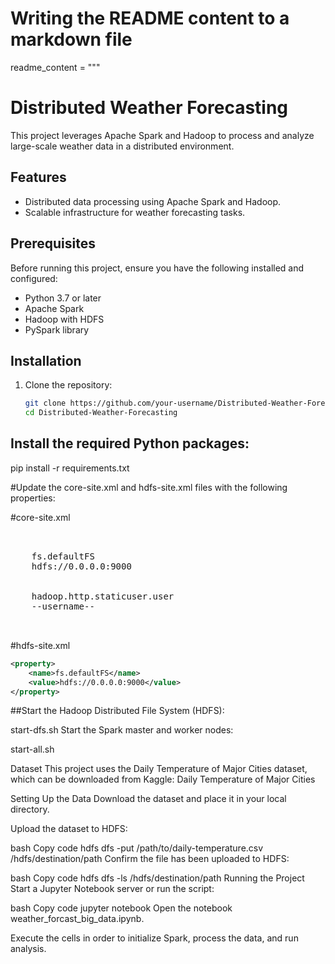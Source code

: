 # Writing the README content to a markdown file
readme_content = """
# Distributed Weather Forecasting

This project leverages Apache Spark and Hadoop to process and analyze large-scale weather data in a distributed environment.

## Features
- Distributed data processing using Apache Spark and Hadoop.
- Scalable infrastructure for weather forecasting tasks.

## Prerequisites
Before running this project, ensure you have the following installed and configured:
- Python 3.7 or later
- Apache Spark
- Hadoop with HDFS
- PySpark library

## Installation

1. Clone the repository:
   ```bash
   git clone https://github.com/your-username/Distributed-Weather-Forecasting.git
   cd Distributed-Weather-Forecasting
## Install the required Python packages:
pip install -r requirements.txt

#Update the core-site.xml and hdfs-site.xml files with the following properties:

#core-site.xml
<pre> 
   <property>
    <name>fs.defaultFS</name>
    <value>hdfs://0.0.0.0:9000</value>
</property>
<property>
    <name>hadoop.http.staticuser.user</name>
    <value>--username--</value>
</property>
   </pre>

#hdfs-site.xml

```xml
<property>
    <name>fs.defaultFS</name>
    <value>hdfs://0.0.0.0:9000</value>
</property>
```

##Start the Hadoop Distributed File System (HDFS):


start-dfs.sh
Start the Spark master and worker nodes:


start-all.sh

Dataset
This project uses the Daily Temperature of Major Cities dataset, which can be downloaded from Kaggle:
Daily Temperature of Major Cities

Setting Up the Data
Download the dataset and place it in your local directory.

Upload the dataset to HDFS:

bash
Copy code
hdfs dfs -put /path/to/daily-temperature.csv /hdfs/destination/path
Confirm the file has been uploaded to HDFS:

bash
Copy code
hdfs dfs -ls /hdfs/destination/path
Running the Project
Start a Jupyter Notebook server or run the script:

bash
Copy code
jupyter notebook
Open the notebook weather_forcast_big_data.ipynb.

Execute the cells in order to initialize Spark, process the data, and run analysis.

